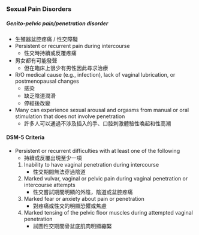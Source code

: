 ### Sexual Pain Disorders
##### Genito-pelvic pain/penetration disorder
- 生殖器盆腔疼痛 / 性交障礙
- Persistent or recurrent pain during intercourse
	- 性交時持續或反覆疼痛
- 男女都有可能發聲
	- 但在臨床上很少有男性因此尋求治療
- R/O medical cause (e.g., infection), lack of vaginal lubrication, or postmenopausal changes
	- 感染
	- 缺乏陰道潤滑
	- 停經後改變
- Many can experience sexual arousal and orgasms from manual or oral stimulation that does not involve penetration
	- 許多人可以通過不涉及插入的手、口腔刺激體驗性喚起和性高潮
#### DSM-5 Criteria
- Persistent or recurrent difficulties with at least one of the following
	- 持續或反覆出現至少一項
	1. Inability to have vaginal penetration during intercourse
		- 性交期間無法穿過陰道
	2. Marked vulvar, vaginal or pelvic pain during vaginal penetration or intercourse attempts
		- 性交嘗試期間明顯的外陰，陰道或盆腔疼痛
	3. Marked fear or anxiety about pain or penetration
		- 對疼痛或性交的明顯恐懼或焦慮
	4. Marked tensing of the pelvic floor muscles during attempted vaginal penetration
		- 試圖性交期間骨盆底肌肉明顯繃緊